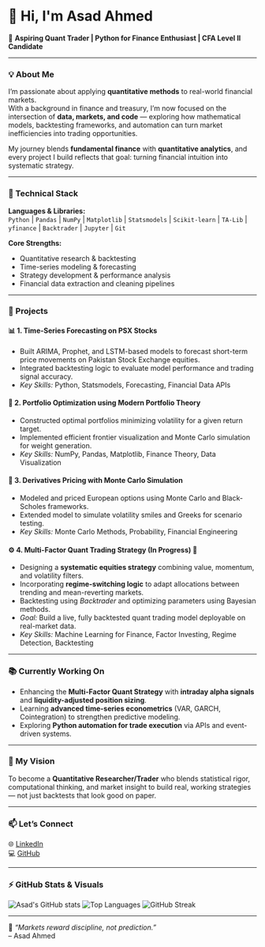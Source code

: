 


# 👋 Hi, I'm Asad Ahmed

🎯 **Aspiring Quant Trader | Python for Finance Enthusiast | CFA Level II Candidate**

---

### 💡 About Me
I’m passionate about applying **quantitative methods** to real-world financial markets.  
With a background in finance and treasury, I’m now focused on the intersection of **data, markets, and code** — exploring how mathematical models, backtesting frameworks, and automation can turn market inefficiencies into trading opportunities.

My journey blends **fundamental finance** with **quantitative analytics**, and every project I build reflects that goal: turning financial intuition into systematic strategy.

---

### 🧠 Technical Stack

**Languages & Libraries:**  
`Python` | `Pandas` | `NumPy` | `Matplotlib` | `Statsmodels` | `Scikit-learn` | `TA-Lib` | `yfinance` | `Backtrader` | `Jupyter` | `Git`

**Core Strengths:**  
- Quantitative research & backtesting  
- Time-series modeling & forecasting  
- Strategy development & performance analysis  
- Financial data extraction and cleaning pipelines  

---

### 🚀 Projects

#### 📊 **1. Time-Series Forecasting on PSX Stocks**
- Built ARIMA, Prophet, and LSTM-based models to forecast short-term price movements on Pakistan Stock Exchange equities.  
- Integrated backtesting logic to evaluate model performance and trading signal accuracy.  
- *Key Skills:* Python, Statsmodels, Forecasting, Financial Data APIs  

#### 💼 **2. Portfolio Optimization using Modern Portfolio Theory**
- Constructed optimal portfolios minimizing volatility for a given return target.  
- Implemented efficient frontier visualization and Monte Carlo simulation for weight generation.  
- *Key Skills:* NumPy, Pandas, Matplotlib, Finance Theory, Data Visualization  

#### 🧮 **3. Derivatives Pricing with Monte Carlo Simulation**
- Modeled and priced European options using Monte Carlo and Black-Scholes frameworks.  
- Extended model to simulate volatility smiles and Greeks for scenario testing.  
- *Key Skills:* Monte Carlo Methods, Probability, Financial Engineering  

#### ⚙️ **4. Multi-Factor Quant Trading Strategy (In Progress)** 🚧
- Designing a **systematic equities strategy** combining value, momentum, and volatility filters.  
- Incorporating **regime-switching logic** to adapt allocations between trending and mean-reverting markets.  
- Backtesting using *Backtrader* and optimizing parameters using Bayesian methods.  
- *Goal:* Build a live, fully backtested quant trading model deployable on real-market data.  
- *Key Skills:* Machine Learning for Finance, Factor Investing, Regime Detection, Backtesting  

---

### 📚 Currently Working On
- Enhancing the **Multi-Factor Quant Strategy** with **intraday alpha signals** and **liquidity-adjusted position sizing**.  
- Learning **advanced time-series econometrics** (VAR, GARCH, Cointegration) to strengthen predictive modeling.  
- Exploring **Python automation for trade execution** via APIs and event-driven systems.

---

### 🧩 My Vision
To become a **Quantitative Researcher/Trader** who blends statistical rigor, computational thinking, and market insight to build real, working strategies — not just backtests that look good on paper.

---

### 📫 Let’s Connect
🌐 [LinkedIn](https://www.linkedin.com/in/asadahmed)  
💻 [GitHub](https://github.com/asad90844)

---

### ⚡ GitHub Stats & Visuals
![Asad's GitHub stats](https://github-readme-stats.vercel.app/api?username=asad90844&show_icons=true&theme=tokyonight&hide_border=true)
![Top Languages](https://github-readme-stats.vercel.app/api/top-langs/?username=asad90844&layout=compact&theme=tokyonight&hide_border=true)
![GitHub Streak](https://streak-stats.demolab.com/?user=asad90844&theme=tokyonight&hide_border=true)

---

💬 *“Markets reward discipline, not prediction.”*  
– Asad Ahmed
